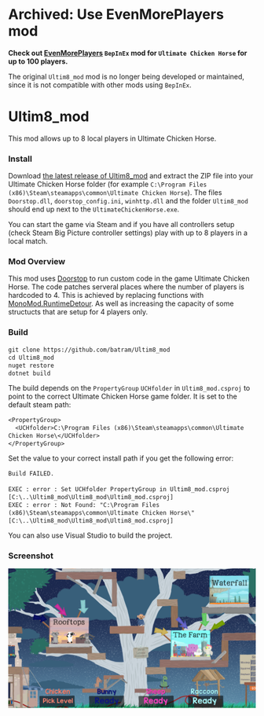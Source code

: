 # Archived: Use EvenMorePlayers mod
**Check out [EvenMorePlayers](https://github.com/batram/UCH-EvenMorePlayers) `BepInEx` mod for `Ultimate Chicken Horse` for up to 100 players.**

The original `Ultim8_mod` mod is no longer being developed or maintained, since it is not compatible with other mods using `BepInEx`.

# Ultim8_mod
This mod allows up to 8 local players in Ultimate Chicken Horse.

### Install

Download [the latest release of Ultim8_mod](https://github.com/batram/Ultim8_mod/releases/latest) and extract the ZIP file into your Ultimate Chicken Horse folder (for example `C:\Program Files (x86)\Steam\steamapps\common\Ultimate Chicken Horse`). The files `Doorstop.dll`, `doorstop_config.ini`, `winhttp.dll` and the folder `Ultim8_mod` should end up next to the `UltimateChickenHorse.exe`.

You can start the game via Steam and if you have all controllers setup (check Steam Big Picture controller settings) play with up to 8 players in a local match.

### Mod Overview 

This mod uses [Doorstop](https://github.com/NeighTools/UnityDoorstop) to run custom code in the game Ultimate Chicken Horse.
The code patches serveral places where the number of players is hardcoded to 4. 
This is achieved by replacing functions with [MonoMod.RuntimeDetour](https://github.com/MonoMod/MonoMod/blob/master/README-RuntimeDetour.md). As well as increasing the capacity of some structucts that are setup for 4 players only.

### Build

    git clone https://github.com/batram/Ultim8_mod
    cd Ultim8_mod
    nuget restore
    dotnet build

The build depends on the `PropertyGroup` `UCHfolder` in `Ultim8_mod.csproj` to point to the correct Ultimate Chicken Horse game folder.
It is set to the default steam path:

    <PropertyGroup>
      <UCHfolder>C:\Program Files (x86)\Steam\steamapps\common\Ultimate Chicken Horse\</UCHfolder>
    </PropertyGroup>

Set the value to your correct install path if you get the following error:

    Build FAILED.

    EXEC : error : Set UCHfolder PropertyGroup in Ultim8_mod.csproj [C:\..\Ultim8_mod\Ultim8_mod\Ultim8_mod.csproj]
    EXEC : error : Not Found: "C:\Program Files (x86)\Steam\steamapps\common\Ultimate Chicken Horse\" [C:\..\Ultim8_mod\Ultim8_mod\Ultim8_mod.csproj]

You can also use Visual Studio to build the project.

### Screenshot

![This is an image](ultim8_mod.png)
